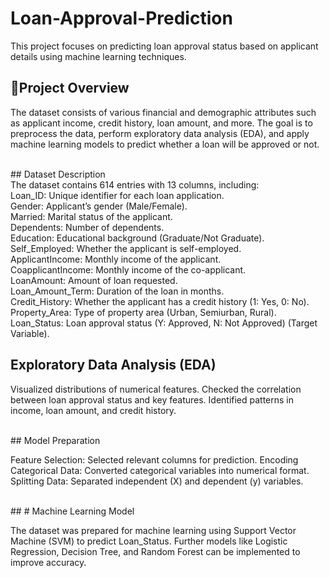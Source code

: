 # Loan-Approval-Prediction
This project focuses on predicting loan approval status based on applicant details using machine learning techniques.
<br>
## </h>📌Project Overview <br>
 </p>The dataset consists of various financial and demographic attributes such as applicant income, credit history, loan amount, and more. The goal is to preprocess the data, perform exploratory data analysis (EDA), and apply machine learning models to predict whether a loan will be approved or not. <p>
<br>
## </h> Dataset Description <br>
The dataset contains 614 entries with 13 columns, including: <br>
Loan_ID: Unique identifier for each loan application. <br>
Gender: Applicant’s gender (Male/Female). <br>
Married: Marital status of the applicant. <br>
Dependents: Number of dependents. <br>
Education: Educational background (Graduate/Not Graduate). <br>
Self_Employed: Whether the applicant is self-employed. <br>
ApplicantIncome: Monthly income of the applicant. <br>
CoapplicantIncome: Monthly income of the co-applicant. <br>
LoanAmount: Amount of loan requested. <br>
Loan_Amount_Term: Duration of the loan in months. <br>
Credit_History: Whether the applicant has a credit history (1: Yes, 0: No). <br>
Property_Area: Type of property area (Urban, Semiurban, Rural). <br>
Loan_Status: Loan approval status (Y: Approved, N: Not Approved) (Target Variable).   <br>

## </h>   Exploratory Data Analysis (EDA)
 </p> Visualized distributions of numerical features.
Checked the correlation between loan approval status and key features.
Identified patterns in income, loan amount, and credit history. <p>
<br>
## </h> Model Preparation
 </p>Feature Selection: Selected relevant columns for prediction.
Encoding Categorical Data: Converted categorical variables into numerical format.
Splitting Data: Separated independent (X) and dependent (y) variables. <p>
  <br>
## </h> # Machine Learning Model
 </p>The dataset was prepared for machine learning using Support Vector Machine (SVM) to predict Loan_Status.
Further models like Logistic Regression, Decision Tree, and Random Forest can be implemented to improve accuracy. <p>
